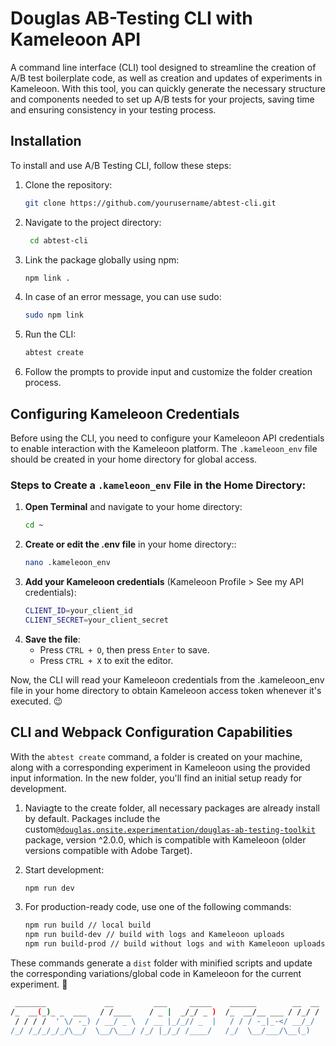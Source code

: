 # Douglas AB-Testing CLI with Kameleoon API

A command line interface (CLI) tool designed to streamline the creation of A/B test boilerplate code, as well as creation and updates of experiments in Kameleoon. With this tool, you can quickly generate the necessary structure and components needed to set up A/B tests for your projects, saving time and ensuring consistency in your testing process.

## Installation

To install and use A/B Testing CLI, follow these steps:

1. Clone the repository:
   ```bash
   git clone https://github.com/yourusername/abtest-cli.git

2. Navigate to the project directory:
   ```bash
    cd abtest-cli

3. Link the package globally using npm:
   ```bash
   npm link .
   
4. In case of an error message, you can use sudo:
   ```bash
   sudo npm link

5. Run the CLI:
   ```bash
   abtest create

6. Follow the prompts to provide input and customize the folder creation process.

## Configuring Kameleoon Credentials

Before using the CLI, you need to configure your Kameleoon API credentials to enable interaction with the Kameleoon platform. The `.kameleoon_env` file should be created in your home directory for global access.

### Steps to Create a `.kameleoon_env` File in the Home Directory:

1. **Open Terminal** and navigate to your home directory:
   ```bash
   cd ~

2. **Create or edit the .env file** in your home directory::
   ```bash
   nano .kameleoon_env

3. **Add your Kameleoon credentials** (Kameleoon Profile > See my API credentials):
   ```bash
   CLIENT_ID=your_client_id
   CLIENT_SECRET=your_client_secret

4. **Save the file**:
   - Press `CTRL + O`, then press `Enter` to save.
   - Press `CTRL + X` to exit the editor.

Now, the CLI will read your Kameleoon credentials from the .kameleoon_env file in your home directory to obtain Kameleoon access token whenever it's executed. 😉


## CLI and Webpack Configuration Capabilities

With the `abtest create` command, a folder is created on your machine, along with a corresponding experiment in Kameleoon using the provided input information. In the new folder, you'll find an initial setup ready for development.

1. Naviagte to the create folder, all necessary packages are already install by default.
Packages include the custom[`@douglas.onsite.experimentation/douglas-ab-testing-toolkit`](https://www.npmjs.com/package/@douglas.onsite.experimentation/douglas-ab-testing-toolkit) package, version ^2.0.0, which is compatible with Kameleoon (older versions compatible with Adobe Target).

2. Start development:
    ```bash
    npm run dev

3. For production-ready code, use one of the following commands:
    ```bash
    npm run build // local build
    npm run build-dev // build with logs and Kameleoon uploads
    npm run build-prod // build without logs and with Kameleoon uploads

These commands generate a `dist` folder with minified scripts and update the corresponding variations/global code in Kameleoon for the current experiment. 🚀


```bash
 _______             __         ___     _____    ______        __  __
/_  __(_)_ _  ___   / /____    / _ |  _/_/ _ )  /_  __/__ ___ / /_/ /
 / / / /  ' \/ -_) / __/ _ \  / __ |_/_// _  |   / / / -_|_-</ __/_/ 
/_/ /_/_/_/_/\__/  \__/\___/ /_/ |_/_/ /____/   /_/  \__/___/\__(_)  